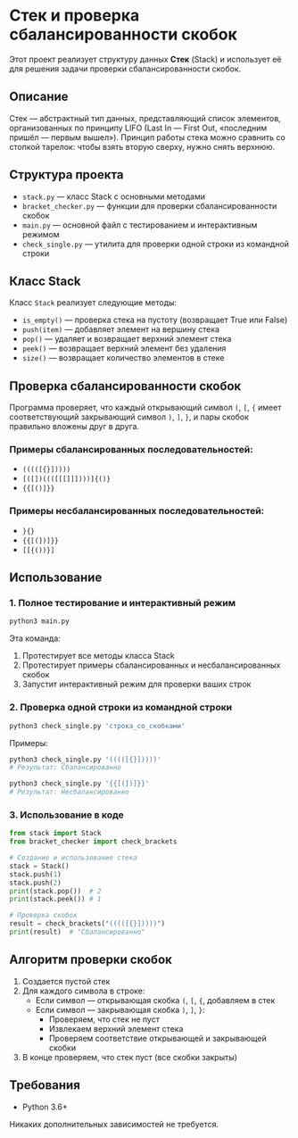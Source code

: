 # Стек и проверка сбалансированности скобок

Этот проект реализует структуру данных **Стек** (Stack) и использует её для решения задачи проверки сбалансированности скобок.

## Описание

Стек — абстрактный тип данных, представляющий список элементов, организованных по принципу LIFO (Last In — First Out, «последним пришёл — первым вышел»). Принцип работы стека можно сравнить со стопкой тарелок: чтобы взять вторую сверху, нужно снять верхнюю.

## Структура проекта

- `stack.py` — класс Stack с основными методами
- `bracket_checker.py` — функции для проверки сбалансированности скобок
- `main.py` — основной файл с тестированием и интерактивным режимом
- `check_single.py` — утилита для проверки одной строки из командной строки

## Класс Stack

Класс `Stack` реализует следующие методы:

- `is_empty()` — проверка стека на пустоту (возвращает True или False)
- `push(item)` — добавляет элемент на вершину стека
- `pop()` — удаляет и возвращает верхний элемент стека
- `peek()` — возвращает верхний элемент без удаления
- `size()` — возвращает количество элементов в стеке

## Проверка сбалансированности скобок

Программа проверяет, что каждый открывающий символ `(`, `[`, `{` имеет соответствующий закрывающий символ `)`, `]`, `}`, и пары скобок правильно вложены друг в друга.

### Примеры сбалансированных последовательностей:
- `(((([{}]))))`
- `[([])((([[[]]])))]{()}`
- `{{[()]}}`

### Примеры несбалансированных последовательностей:
- `}{}`
- `{{[(])]}}`
- `[[{())}]`

## Использование

### 1. Полное тестирование и интерактивный режим

```bash
python3 main.py
```

Эта команда:
1. Протестирует все методы класса Stack
2. Протестирует примеры сбалансированных и несбалансированных скобок
3. Запустит интерактивный режим для проверки ваших строк

### 2. Проверка одной строки из командной строки

```bash
python3 check_single.py 'строка_со_скобками'
```

Примеры:
```bash
python3 check_single.py '(((([{}]))))'
# Результат: Сбалансированно

python3 check_single.py '{{[(])]}}'
# Результат: Несбалансированно
```

### 3. Использование в коде

```python
from stack import Stack
from bracket_checker import check_brackets

# Создание и использование стека
stack = Stack()
stack.push(1)
stack.push(2)
print(stack.pop())  # 2
print(stack.peek()) # 1

# Проверка скобок
result = check_brackets("(((([{}]))))")
print(result)  # "Сбалансированно"
```

## Алгоритм проверки скобок

1. Создается пустой стек
2. Для каждого символа в строке:
   - Если символ — открывающая скобка `(`, `[`, `{`, добавляем в стек
   - Если символ — закрывающая скобка `)`, `]`, `}`:
     - Проверяем, что стек не пуст
     - Извлекаем верхний элемент стека
     - Проверяем соответствие открывающей и закрывающей скобки
3. В конце проверяем, что стек пуст (все скобки закрыты)

## Требования

- Python 3.6+

Никаких дополнительных зависимостей не требуется. 